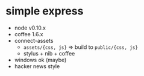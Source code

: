 # simple express

* node v0.10.x
* coffee 1.6.x
* connect-assets
  * `assets/{css, js}` => build to `public/{css, js}`
  * stylus + nib + coffee
* windows ok (maybe)
* hacker news style

